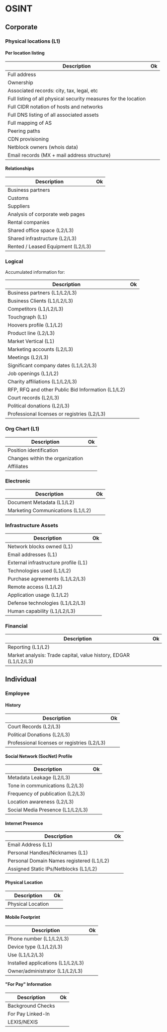 # OSINT

## Corporate

### Physical locations (L1)

#### Per location listing

| Description                                                            | Ok |
| ---------------------------------------------------------------------- | -- |
| Full address | |
| Ownership | |
| Associated records: city, tax, legal, etc | |
| Full listing of all physical security measures for the location | |
| Full CIDR notation of hosts and networks | |
| Full DNS listing of all associated assets | |
| Full mapping of AS | |
| Peering paths | |
| CDN provisioning | |
| Netblock owners (whois data) | |
| Email records (MX + mail address structure) | |

#### Relationships

| Description                                                            | Ok |
| ---------------------------------------------------------------------- | -- |
| Business partners | |
| Customs | |
| Suppliers | |
| Analysis of corporate web pages | |
| Rental companies | |
| Shared office space (L2/L3) | |
| Shared infrastructure (L2/L3) | |
| Rented / Leased Equipment (L2/L3) | |

### Logical

Accumulated information for:

| Description                                                            | Ok |
| ---------------------------------------------------------------------- | -- |
| Business partners (L1/L2/L3) | |
| Business Clients (L1/L2/L3) | |
| Competitors (L1/L2/L3) | |
| Touchgraph (L1) | |
| Hoovers profile (L1/L2) | |
| Product line (L2/L3) | |
| Market Vertical (L1) | |
| Marketing accounts (L2/L3) | |
| Meetings (L2/L3) | |
| Significant company dates (L1/L2/L3) | |
| Job openings (L1/L2) | |
| Charity affiliations (L1/L2/L3) | |
| RFP, RFQ and other Public Bid Information (L1/L2) | |
| Court records (L2/L3) | |
| Political donations (L2/L3) | |
| Professional licenses or registries (L2/L3) | |

### Org Chart (L1)

| Description                                                            | Ok |
| ---------------------------------------------------------------------- | -- |
| Position identification | |
| Changes within the organization | |
| Affiliates | |

### Electronic

| Description                                                            | Ok |
| ---------------------------------------------------------------------- | -- |
| Document Metadata (L1/L2) | |
| Marketing Communications (L1/L2) | |

### Infrastructure Assets

| Description                                                            | Ok |
| ---------------------------------------------------------------------- | -- |
| Network blocks owned (L1) | |
| Email addresses (L1) | |
| External infrastructure profile (L1) | |
| Technologies used (L1/L2) | |
| Purchase agreements (L1/L2/L3) | |
| Remote access (L1/L2) | |
| Application usage (L1/L2) | |
| Defense technologies (L1/L2/L3) | |
| Human capability (L1/L2/L3) | |

### Financial

| Description                                                            | Ok |
| ---------------------------------------------------------------------- | -- |
| Reporting (L1/L2) | |
| Market analysis: Trade capital, value history, EDGAR (L1/L2/L3) | |

## Individual

### Employee

#### History

| Description                                                            | Ok |
| ---------------------------------------------------------------------- | -- |
| Court Records (L2/L3) | |
| Political Donations (L2/L3) | |
| Professional licenses or registries (L2/L3) | |

#### Social Network (SocNet) Profile

| Description                                                            | Ok |
| ---------------------------------------------------------------------- | -- |
| Metadata Leakage (L2/L3)
| Tone in communications (L2/L3) | |
| Frequency of publication (L2/L3) | |
| Location awareness (L2/L3) | |
| Social Media Presence (L1/L2/L3) | |

#### Internet Presence

| Description                                                            | Ok |
| ---------------------------------------------------------------------- | -- |
| Email Address (L1) | |
| Personal Handles/Nicknames (L1) | |
| Personal Domain Names registered (L1/L2) | |
| Assigned Static IPs/Netblocks (L1/L2) | |

#### Physical Location

| Description                                                            | Ok |
| ---------------------------------------------------------------------- | -- |
| Physical Location | |

#### Mobile Footprint

| Description                                                            | Ok |
| ---------------------------------------------------------------------- | -- |
| Phone number (L1/L2/L3) | |
| Device type (L1/L2/L3) | |
| Use (L1/L2/L3) | |
| Installed applications (L1/L2/L3) | |
| Owner/administrator (L1/L2/L3) | |

#### "For Pay" Information

| Description                                                            | Ok |
| ---------------------------------------------------------------------- | -- |
| Background Checks | |
| For Pay Linked-In | |
| LEXIS/NEXIS | |
